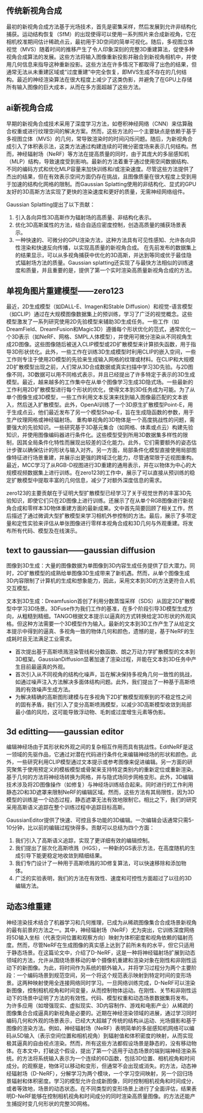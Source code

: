 ## 传统新视角合成  
最初的新视角合成方法基于光场技术，首先是密集采样，然后发展到允许非结构化捕获。运动结构恢复（SfM）的出现使得可以使用一系列照片来合成新视角，它在相机校准期间估计稀疏点云，最初用于3D空间的简单可视化。随后，多视图立体视觉（MVS）随着时间的推移产生了令人印象深刻的完整3D重建算法，促使多种视角合成算法的发展。这些方法将输入图像重新投影并融合到新视角相机中，并使用几何信息来指导这种重新投影。这些方法在许多情况下都取得了出色的结果，但通常无法从未重建区域或“过度重建”中完全恢复，即MVS生成不存在的几何结构。最近的神经渲染算法在很大程度上减少了这类伪影，并避免了在GPU上存储所有输入图像的巨大成本，从而在多方面超越了这些方法。

## ai新视角合成
早期的新视角合成技术采用了深度学习方法，如卷积神经网络（CNN）来估算融合权重或进行纹理空间的解决方案。然而，这些方法的一个主要缺点是依赖于基于多视图立体（MVS）的几何，常导致渲染时的时间闪烁问题。随后，为新视角合成引入了体积表示法，这类方法通过构建连续的可微分密度场来表示几何结构。然而，神经辐射场（NeRF）等方法在提高质量的同时，由于其庞大的多层感知机（MLP）结构，导致速度受到影响。最新的方法着重于通过使用空间数据结构、不同的编码方式和优化MLP容量来加快训练和/或渲染速度。尽管这些方法提供了杰出的结果，但在有效表示空间方面仍存在挑战，且图像质量在很大程度上受到用于加速的结构化网格的限制。而Gaussian Splatting使用的非结构化、显式的GPU友好的3D高斯方法实现了更快的渲染速度和更好的质量，无需神经网络组件。

Gaussian Splatting提出了以下贡献：
1. 引入各向异性3D高斯作为辐射场的高质量、非结构化表示。
2. 优化3D高斯属性的方法，结合自适应密度控制，创造高质量的捕获场景表示。
3. 一种快速的、可微分的GPU渲染方法，这种方法具有可见性感知、允许各向异性渲染和快速反向传播，以实现高质量的新视角合成。 在先前发布的数据集上的结果显示，可以从多视角捕获中优化的3D高斯，并达到等同或优于最佳隐式辐射场方法的质量。Gaussian splatting还实现了与最快方法相似的训练速度和质量，并且重要的是，提供了第一个实时渲染高质量新视角合成的方法。
## 单视角图片重建模型——zero123
最近，2D生成模型（如DALL-E、Imagen和Stable Diffusion）和视觉-语言模型（如CLIP）通过在大规模图像数据集上的预训练，学习了广泛的视觉概念。这些模型激发了一系列研究使用2D先验模型来辅助3D生成任务。一些工作（如DreamField、DreamFusion和Magic3D）遵循每个形状优化的范式，通常优化一个3D表示（如NeRF、网格、SMPL人体模型），并使用可微分渲染从不同视角生成2D图像。这些图像随后被送入CLIP模型或2D扩散模型来计算损失函数，用于指导3D形状优化。此外，一些工作在训练3D生成模型时利用CLIP的嵌入空间，一些工作则专注于使用2D模型的先验来生成输入网格的纹理或材料。在CLIP和大规模2D扩散模型出现之前，人们常从3D合成数据或真实扫描中学习3D先验。与2D图像不同，3D数据可以用不同格式表示，并且已经提出了许多特定于表示的3D生成模型。最近，越来越多的工作集中在从单个图像学习生成3D隐式场。一些最新的工作利用2D扩散模型进行每个形状的优化，使得文本到3D任务成为可能。为了从单个图像生成3D模型，一些工作利用文本反演来找到输入图像最匹配的文本嵌入，然后送入扩散模型。此外，OpenAI训练了一个3D原生扩散模型Point-E，用于生成点云，他们最近发布了另一个模型Shap-E，旨在生成隐函数的参数，用于生产纹理网格或神经辐射场。
重构单视角的3D物体是一个高度挑战性的问题，需要强大的先验知识。一些研究基于3D基元集合（如网格、体素或点云）构建先验知识，并使用图像编码器进行条件化。这些模型受到所用3D数据集多样性的限制，因其全局条件化特性而展现出较差的泛化能力。此外，它们需要额外的姿态估计步骤以确保估计的形状与输入对齐。另一方面，局部条件化模型直接使用局部图像特征进行场景重建，并展示出更强的跨域泛化能力，尽管通常限于近视图重构。最近，MCC学习了从RGB-D视图进行3D重建的通用表示，并在以物体为中心的大规模视频数据集上进行训练。在zero123的工作中，展示了可以直接从预训练的稳定扩散模型中提取丰富的几何信息，减少了对额外深度信息的需求。

zero123的主要贡献在于证明大型扩散模型已经学习了关于视觉世界的丰富3D先验知识，即使它们只在2D图像上进行训练。还展示了在从单个RGB图像进行新视角合成和零样本3D物体重建方面的最新成果。文中首先简要回顾了相关工作，然后描述了通过微调大型扩散模型来学习相机外参控制的方法。最后，展示了多项定量和定性实验来评估从单张图像进行零样本视角合成和3D几何与外观重建。将发布所有代码、模型及在线演示。

## text to gaussian——gaussian diffusion
图像到3D生成：大量的图像数据为单图像到3D内容生成任务提供了巨大潜力。同时，2D扩散模型的成熟给单图像3D生成带来了新机遇。然而，从单个图像生成3D内容限制了计算机的生成和想象能力，因此，采用文本到3D的方法更符合人机交互模型。

文本到3D生成：Dreamfusion首创了利用分数蒸馏采样（SDS）从固定2D扩散模型中学习3D场景。3DFuse作为我们工作的基准，在多个阶段引导3D模型生成方向，从粗糙到精细。TANGO根据文本提示以逼真的方式转换给定3D形状的外观风格。但这种方法需要一个3D模型作为输入。最新的文本到3D工作产生了从给定文本提示中得到的逼真、多视角一致的物体几何和颜色，遗憾的是，基于NeRF的生成耗时且无法满足工业需求。

- 首次提出基于高斯喷溅渲染管线和分数函数、朗之万动力学扩散模型的文本到3D框架。GaussianDiffusion显著加速了渲染过程，并能在文本到3D任务中产生目前最逼真的外观。
- 首次引入从不同视角的结构化噪声，旨在解决保持多视角几何一致性的挑战，如通过噪声注入方法解决多面体结构问题。此外，我们提出了一种基于高斯喷溅的有效噪声生成方法。
- 为解决精确的高斯图形建模与在多视角下2D扩散模型观察到的不稳定性之间的固有矛盾，我们引入了变分高斯喷溅模型，以减少3D高斯模型收敛到局部最小值的风险，这可能导致浮动物、毛刺或过度增生元素等伪影。

## 3d editting——gaussian editor
编辑神经场由于其形状和外观之间的复杂相互作用而具有挑战性。EditNeRF是这一领域的先驱作品，它通过对潜在代码进行条件化来编辑神经场的形状和颜色。此外，一些研究利用CLIP模型通过文本提示或参考图像来促进编辑。另一方面的研究聚焦于使用预定义的模板模型或骨架来支持特定类别内的重新定位或重新渲染。基于几何的方法将神经场转换为网格，并与隐式场同步网格变形。此外，3D编辑技术涉及将2D图像操作（如修复）与神经场训练结合起来。同时进行的工作利用静态2D和3D遮罩来限制NeRF的编辑区域。然而，这些方法有其局限性，因为3D模型的训练是一个动态过程，静态遮罩无法有效地限制它。相比之下，我们的研究采用高斯语义追踪在整个训练过程中追踪目标高斯。

GaussianEditor提供了快速、可控且多功能的3D编辑。一次编辑会话通常只需5-10分钟，比以前的编辑过程快得多。贡献可以总结为四个方面：
1. 我们引入了高斯语义追踪，实现了更详细有效的编辑控制。
2. 我们提出了层次化高斯喷溅（HGS），一种新的GS表示方法，在高度随机的生成引导下能更稳定地收敛到精细结果。
3. 我们专门设计了一种用于高斯喷溅的3D修复算法，可以快速移除和添加物体。
4. 广泛的实验表明，我们的方法在有效性、速度和可控性方面超过了以往的3D编辑方法。

## 动态3维重建
神经渲染技术结合了机器学习和几何推理，已成为从稀疏图像集合合成场景新视角的最有前景的方法之一。其中，神经辐射场（NeRF）尤为突出，它训练深度网络将5D输入坐标（代表空间位置和观察方向）映射为体积密度和视角依赖的辐射亮度。然而，尽管NeRF在生成图像的真实感上达到了前所未有的水平，但它只适用于静态场景。在这篇论文中，介绍了D-NeRF，这是一种将神经辐射场扩展到动态领域的方法，允许从围绕场景移动的单个摄像机重建和渲染对象在刚性和非刚性运动下的新图像。为此，将时间作为系统的额外输入，并将学习过程分为两个主要阶段：一个编码场景到规范空间，另一个将这个规范表示映射到特定时间的变形场景。这两种映射使用全连接网络同时学习。一旦网络训练完成，D-NeRF可以渲染新图像，控制相机视角和时间变量，从而控制物体运动。在刚性、关节和非刚性运动下的场景中证明了方法的有效性。代码、模型权重和动态场景数据集将发布。
为许多应用（如增强现实、虚拟现实、3D内容制作、游戏和电影产业）从稀疏的图像集合合成逼真的新视角是必要的。近期在神经渲染领域的进展，通过学习同时编码几何和外观的场景表示，已经大大超越了传统的结构从运动、光场摄影和基于图像的渲染方法。例如，神经辐射场（NeRF）表明简单的多层感知机网络可以编码从5D输入（表示空间位置和相机视角）到辐射值和体积密度的映射，从而实现极其逼真的自由视点渲染。然而，所有这些方法都假设场景是静态的，没有移动物体。在本文中，打破这个假设，提出了第一个适用于动态场景的端到端神经渲染系统。的方法将系统输入表示为一个连续的6D函数，包括3D位置、相机视角和时间成分。的观察是，物体可以移动和变形，但通常不会出现或消失。的方法，动态神经辐射场（D-NeRF），分解学习为两个模块，一个学习空间映射，另一个回归场景辐射和体积密度。学习的模型允许合成新图像，同时控制相机视角和时间成分，或者等效地，场景的动态状态。在不同类型的变形场景上进行了全面评估，结果表明D-NeRF能够在控制相机视角和时间成分的同时渲染高质量图像。的方法还能产生捕捉时变几何形状的完整3D网格。
